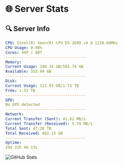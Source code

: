 # 🌐 Server Stats
## 🔍 Server Info
```yaml
CPU: Intel(R) Xeon(R) CPU E5-2699 v4 @ 1238.60MHz
CPU Usage: 0.90%
Cores: 44P | 88T
-----------------------------------
Memory:
Current Usage: 146.34 GB/503.74 GB
Available: 353.94 GB
-----------------------------------
Disk:
Current Usage: 112.93 GB/1.71 TB
Free: 1.52 TB
-----------------------------------
GPU:
No GPU detected
-----------------------------------
Network:
Current Transfer (Sent): 41.62 MB/s
Current Transfer (Received): 5.74 MB/s
Total Sent: 47.28 TB
Total Received: 462.15 GB
-----------------------------------
Uptime:
29d 21h 4m 13s
```
![GitHub Stats](https://img.shields.io/badge/Updated-2025-04-06_18:27:02-blue)